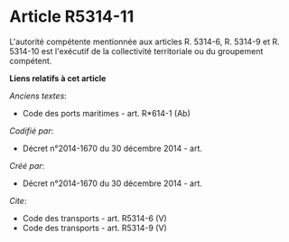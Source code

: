 # Article R5314-11

L'autorité compétente mentionnée aux articles R. 5314-6, R. 5314-9 et R. 5314-10 est l'exécutif de la collectivité
territoriale ou du groupement compétent.

**Liens relatifs à cet article**

_Anciens textes_:

  - Code des ports maritimes - art. R*614-1 (Ab)

_Codifié par_:

  - Décret n°2014-1670 du 30 décembre 2014 - art.

_Créé par_:

  - Décret n°2014-1670 du 30 décembre 2014 - art.

_Cite_:

  - Code des transports - art. R5314-6 (V)
  - Code des transports - art. R5314-9 (V)
